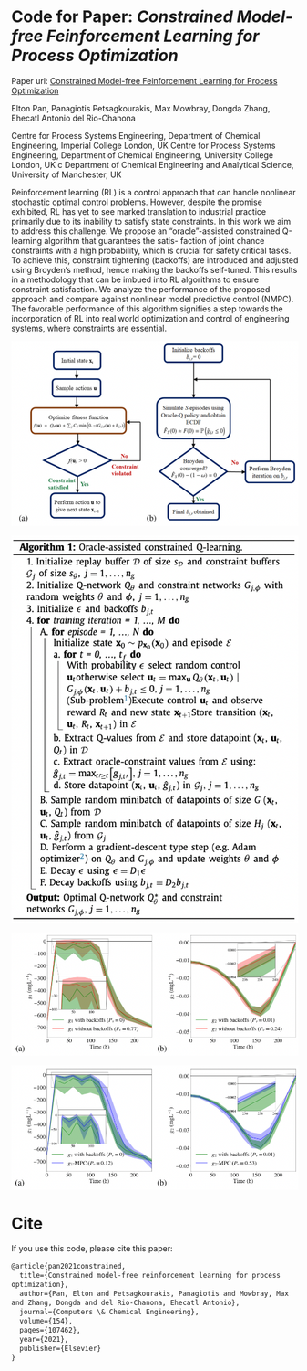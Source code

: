 # Code for Paper: *Constrained Model-free Feinforcement Learning for Process Optimization*

Paper url: [Constrained Model-free Feinforcement Learning for Process Optimization](https://www.sciencedirect.com/science/article/abs/pii/S0098135421002404)

Elton Pan, Panagiotis Petsagkourakis, Max Mowbray, Dongda Zhang, Ehecatl Antonio del Rio-Chanona

Centre for Process Systems Engineering, Department of Chemical Engineering, Imperial College London, UK
Centre for Process Systems Engineering, Department of Chemical Engineering, University College London, UK c Department of Chemical Engineering and Analytical Science, University of Manchester, UK

Reinforcement learning (RL) is a control approach that can handle nonlinear stochastic optimal control problems. However, despite the promise exhibited, RL has yet to see marked translation to industrial practice primarily due to its inability to satisfy state constraints. In this work we aim to address this challenge. We propose an “oracle”-assisted constrained Q-learning algorithm that guarantees the satis- faction of joint chance constraints with a high probability, which is crucial for safety critical tasks. To achieve this, constraint tightening (backoffs) are introduced and adjusted using Broyden’s method, hence making the backoffs self-tuned. This results in a methodology that can be imbued into RL algorithms to ensure constraint satisfaction. We analyze the performance of the proposed approach and compare against nonlinear model predictive control (NMPC). The favorable performance of this algorithm signifies a step towards the incorporation of RL into real world optimization and control of engineering systems, where constraints are essential.

![Alt text](/figures/flow_chart.png "overview")

![Alt text](/figures/pseudo_code.png "osda")

![Alt text](/figures/case_study1_backoff.png "shap")

![Alt text](/figures/case_study1_mpc.png "shap")

# Cite
If you use this code, please cite this paper:
```
@article{pan2021constrained,
  title={Constrained model-free reinforcement learning for process optimization},
  author={Pan, Elton and Petsagkourakis, Panagiotis and Mowbray, Max and Zhang, Dongda and del Rio-Chanona, Ehecatl Antonio},
  journal={Computers \& Chemical Engineering},
  volume={154},
  pages={107462},
  year={2021},
  publisher={Elsevier}
}
```